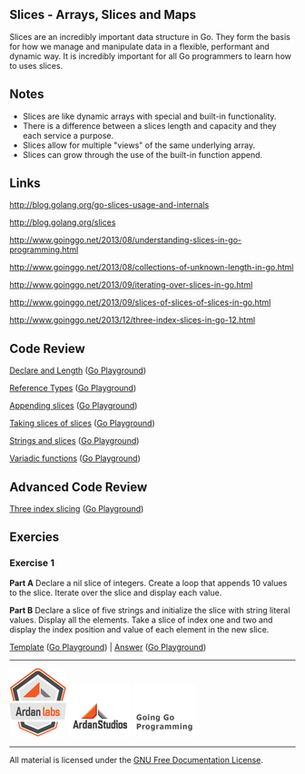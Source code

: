 ## Slices - Arrays, Slices and Maps

Slices are an incredibly important data structure in Go. They form the basis for how we manage and manipulate data in a flexible, performant and dynamic way. It is incredibly important for all Go programmers to learn how to uses slices.

## Notes

* Slices are like dynamic arrays with special and built-in functionality.
* There is a difference between a slices length and capacity and they each service a purpose.
* Slices allow for multiple "views" of the same underlying array.
* Slices can grow through the use of the built-in function append.

## Links

http://blog.golang.org/go-slices-usage-and-internals

http://blog.golang.org/slices

http://www.goinggo.net/2013/08/understanding-slices-in-go-programming.html

http://www.goinggo.net/2013/08/collections-of-unknown-length-in-go.html

http://www.goinggo.net/2013/09/iterating-over-slices-in-go.html

http://www.goinggo.net/2013/09/slices-of-slices-of-slices-in-go.html

http://www.goinggo.net/2013/12/three-index-slices-in-go-12.html

## Code Review

[Declare and Length](example1/example1.go) ([Go Playground](http://play.golang.org/p/fWJR3Kln4Y))

[Reference Types](example2/example2.go) ([Go Playground](https://play.golang.org/p/d1kRkbZ-iV))

[Appending slices](example4/example4.go) ([Go Playground](http://play.golang.org/p/UzmwiMWDwd))

[Taking slices of slices](example3/example3.go) ([Go Playground](http://play.golang.org/p/nZnkHsGj_P))

[Strings and slices](example5/example5.go) ([Go Playground](http://play.golang.org/p/6CAkumo0HI))

[Variadic functions](example6/example6.go) ([Go Playground](http://play.golang.org/p/cK3y_qYUgd))

## Advanced Code Review

[Three index slicing](advanced/example1/example1.go) ([Go Playground](http://play.golang.org/p/dJk2eycWhH))

## Exercies

### Exercise 1

**Part A** Declare a nil slice of integers. Create a loop that appends 10 values to the slice. Iterate over the slice and display each value.

**Part B** Declare a slice of five strings and initialize the slice with string literal values. Display all the elements. Take a slice of index one and two and display the index position and value of each element in the new slice.

[Template](exercises/template1/template1.go) ([Go Playground](http://play.golang.org/p/mPKmyGNR2L)) | 
[Answer](exercises/exercise1/exercise1.go) ([Go Playground](http://play.golang.org/p/BSNAUj2pd-))

___
[![Ardan Labs](../../00-slides/images/ggt_logo.png)](http://www.ardanlabs.com)
[![Ardan Studios](../../00-slides/images/ardan_logo.png)](http://www.ardanstudios.com)
[![GoingGo Blog](../../00-slides/images/ggb_logo.png)](http://www.goinggo.net)
___
All material is licensed under the [GNU Free Documentation License](https://github.com/ArdanStudios/gotraining/blob/master/LICENSE).